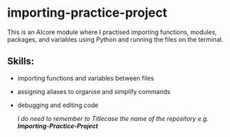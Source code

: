 # importing-practice-project
This is an AIcore module where I practised importing functions, modules, packages, and variables using Python and running the files on the terminal.
## Skills:
- importing functions and variables between files
- assigning aliases to organise and simplify commands
- debugging and editing code

  *I do need to remember to Titlecase the name of the repository e.g.* ***Importing-Practice-Project*** 
